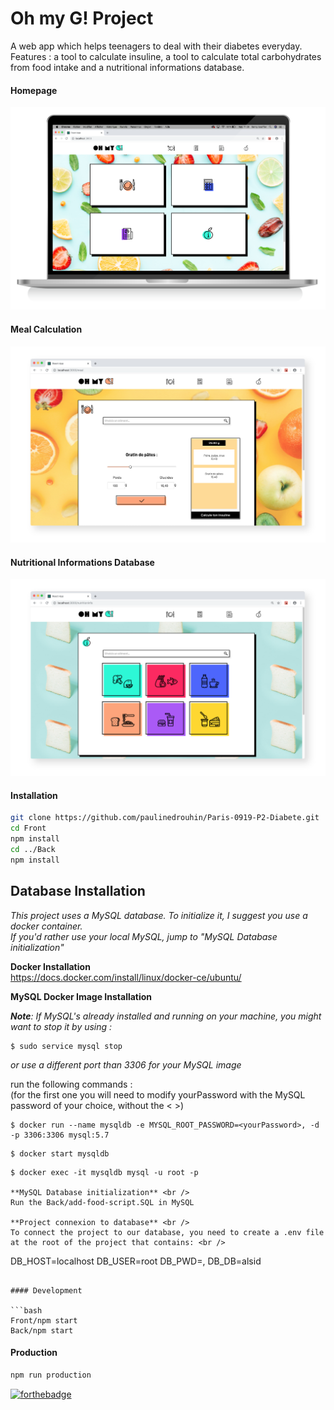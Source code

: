 # Oh my G! Project

A web app which helps teenagers to deal with their diabetes everyday. Features : a tool to calculate insuline, a tool to calculate total carbohydrates from food intake and a nutritional informations database.

#### Homepage
![](./Front/public/images/ohmyg-github-homepage.png "HomePage")

#### Meal Calculation
![](./Front/public/images/ohmyg-github-calculation.png "Calculation")

#### Nutritional Informations Database
![](./Front/public/images/ohmyg-github-infonut.png "Nutritional Informations Database")



#### Installation

```bash
git clone https://github.com/paulinedrouhin/Paris-0919-P2-Diabete.git
cd Front
npm install
cd ../Back
npm install
```

**Database Installation** 
----------
_This project uses a MySQL database. To initialize it, I suggest you use a docker container._<br />
_If you'd rather use your local MySQL, jump to "MySQL Database initialization"_

**Docker Installation** <br />
https://docs.docker.com/install/linux/docker-ce/ubuntu/ <br />

**MySQL Docker Image Installation** <br />

_**Note**: If MySQL's already installed and running on your machine, you might want to stop it by using :_
```
$ sudo service mysql stop
```
_or use a different port than 3306 for your MySQL image_ <br />

run the following commands : <br />
(for the first one you will need to modify yourPassword with the MySQL password of your choice, without the < >)

```
$ docker run --name mysqldb -e MYSQL_ROOT_PASSWORD=<yourPassword>, -d -p 3306:3306 mysql:5.7  
```

```
$ docker start mysqldb
```

```
$ docker exec -it mysqldb mysql -u root -p 

**MySQL Database initialization** <br />
Run the Back/add-food-script.SQL in MySQL

**Project connexion to database** <br />
To connect the project to our database, you need to create a .env file at the root of the project that contains: <br />
```
DB_HOST=localhost
DB_USER=root
DB_PWD=<yourPassword>,
DB_DB=alsid
```

#### Development

```bash
Front/npm start
Back/npm start
```

#### Production

```bash
npm run production
```

[![forthebadge](http://forthebadge.com/images/badges/built-with-love.svg)](http://forthebadge.com)
